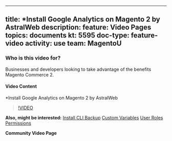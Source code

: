 
---
title: *Install Google Analytics on Magento 2 by AstralWeb
description: 
feature: Video Pages
topics: documents
kt: 5595
doc-type: feature-video
activity: use
team: MagentoU
---

### Who is this video for?

Businesses and developers looking to take advantage of the benefits Magento Commerce 2.

#### Video Content

*Install Google Analytics on Magento 2 by AstralWeb
>[!VIDEO](https://video.tv.adobe.com/v/35740)


**Also, might be interested:**
[Install CLI Backup](https://devdocs.magento.com/guides/v2.4/install-gde/install/cli/install-cli-backup.html)
[Custom Variables](https://docs.magento.com/user-guide/marketing/variables-custom.html)
[User Roles Permissions](https://docs.magento.com/user-guide/system/permissions-user-roles.html)

**Community Video Page**